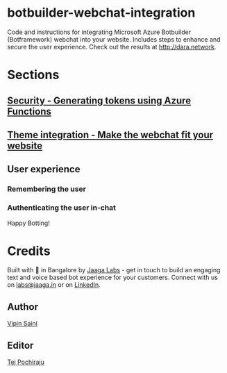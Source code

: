 # botbuilder-webchat-integration
Code and instructions for integrating Microsoft Azure Botbuilder (Botframework) webchat into your website. Includes steps to enhance and secure the user experience. Check out the results at http://dara.network.

# Sections

## [Security - Generating tokens using Azure Functions](security/README.md)

## [Theme integration - Make the webchat fit your website](website_theming/README.md)

## User experience

### Remembering the user

### Authenticating the user in-chat 

Happy Botting!

# Credits

Built with 🧡 in Bangalore by [Jaaga Labs](http://jaaga.in/labs) - get in touch to build an engaging text and voice based bot experience for your customers. Connect with us on [labs@jaaga.in](mailto:labs@jaaga.in) or on [LinkedIn](https://www.linkedin.com/company/jaaga-labs/).

## Author

[Vipin Saini](https://www.linkedin.com/in/vipin-saini-76a76765/)

## Editor

[Tej Pochiraju](https://www.linkedin.com/in/tejpochiraju/)